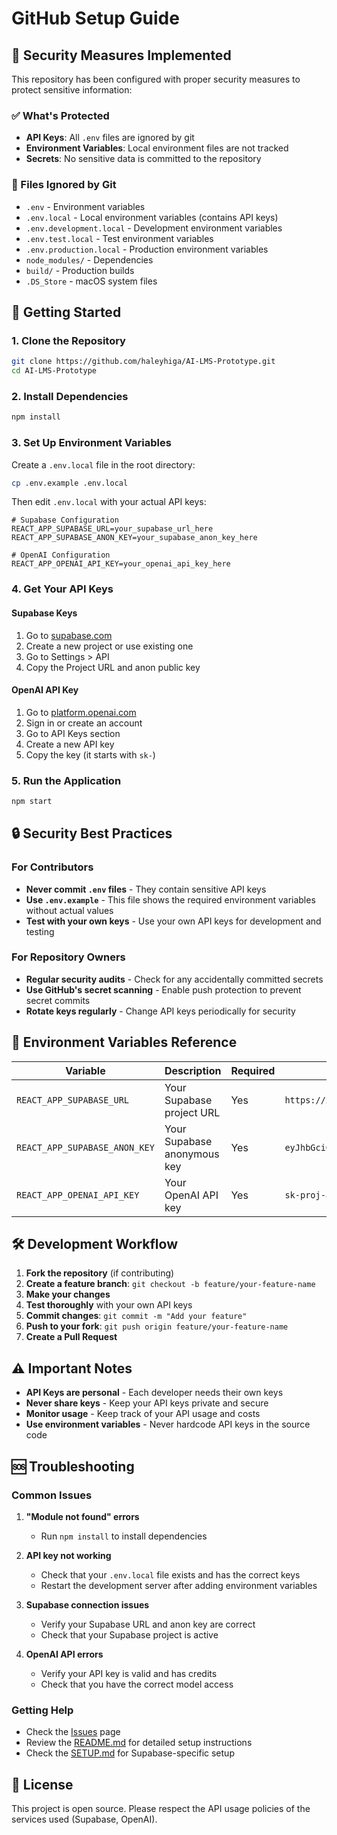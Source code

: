 # GitHub Setup Guide

## 🔐 Security Measures Implemented

This repository has been configured with proper security measures to protect sensitive information:

### ✅ What's Protected
- **API Keys**: All `.env` files are ignored by git
- **Environment Variables**: Local environment files are not tracked
- **Secrets**: No sensitive data is committed to the repository

### 📁 Files Ignored by Git
- `.env` - Environment variables
- `.env.local` - Local environment variables (contains API keys)
- `.env.development.local` - Development environment variables
- `.env.test.local` - Test environment variables
- `.env.production.local` - Production environment variables
- `node_modules/` - Dependencies
- `build/` - Production builds
- `.DS_Store` - macOS system files

## 🚀 Getting Started

### 1. Clone the Repository
```bash
git clone https://github.com/haleyhiga/AI-LMS-Prototype.git
cd AI-LMS-Prototype
```

### 2. Install Dependencies
```bash
npm install
```

### 3. Set Up Environment Variables
Create a `.env.local` file in the root directory:

```bash
cp .env.example .env.local
```

Then edit `.env.local` with your actual API keys:

```env
# Supabase Configuration
REACT_APP_SUPABASE_URL=your_supabase_url_here
REACT_APP_SUPABASE_ANON_KEY=your_supabase_anon_key_here

# OpenAI Configuration
REACT_APP_OPENAI_API_KEY=your_openai_api_key_here
```

### 4. Get Your API Keys

#### Supabase Keys
1. Go to [supabase.com](https://supabase.com)
2. Create a new project or use existing one
3. Go to Settings > API
4. Copy the Project URL and anon public key

#### OpenAI API Key
1. Go to [platform.openai.com](https://platform.openai.com)
2. Sign in or create an account
3. Go to API Keys section
4. Create a new API key
5. Copy the key (it starts with `sk-`)

### 5. Run the Application
```bash
npm start
```

## 🔒 Security Best Practices

### For Contributors
- **Never commit `.env` files** - They contain sensitive API keys
- **Use `.env.example`** - This file shows the required environment variables without actual values
- **Test with your own keys** - Use your own API keys for development and testing

### For Repository Owners
- **Regular security audits** - Check for any accidentally committed secrets
- **Use GitHub's secret scanning** - Enable push protection to prevent secret commits
- **Rotate keys regularly** - Change API keys periodically for security

## 📝 Environment Variables Reference

| Variable | Description | Required | Example |
|----------|-------------|----------|---------|
| `REACT_APP_SUPABASE_URL` | Your Supabase project URL | Yes | `https://xyz.supabase.co` |
| `REACT_APP_SUPABASE_ANON_KEY` | Your Supabase anonymous key | Yes | `eyJhbGciOiJIUzI1NiIsInR5cCI6IkpXVCJ9...` |
| `REACT_APP_OPENAI_API_KEY` | Your OpenAI API key | Yes | `sk-proj-abc123...` |

## 🛠️ Development Workflow

1. **Fork the repository** (if contributing)
2. **Create a feature branch**: `git checkout -b feature/your-feature-name`
3. **Make your changes**
4. **Test thoroughly** with your own API keys
5. **Commit changes**: `git commit -m "Add your feature"`
6. **Push to your fork**: `git push origin feature/your-feature-name`
7. **Create a Pull Request**

## ⚠️ Important Notes

- **API Keys are personal** - Each developer needs their own keys
- **Never share keys** - Keep your API keys private and secure
- **Monitor usage** - Keep track of your API usage and costs
- **Use environment variables** - Never hardcode API keys in the source code

## 🆘 Troubleshooting

### Common Issues

1. **"Module not found" errors**
   - Run `npm install` to install dependencies

2. **API key not working**
   - Check that your `.env.local` file exists and has the correct keys
   - Restart the development server after adding environment variables

3. **Supabase connection issues**
   - Verify your Supabase URL and anon key are correct
   - Check that your Supabase project is active

4. **OpenAI API errors**
   - Verify your API key is valid and has credits
   - Check that you have the correct model access

### Getting Help

- Check the [Issues](https://github.com/haleyhiga/AI-LMS-Prototype/issues) page
- Review the [README.md](README.md) for detailed setup instructions
- Check the [SETUP.md](SETUP.md) for Supabase-specific setup

## 📄 License

This project is open source. Please respect the API usage policies of the services used (Supabase, OpenAI).
